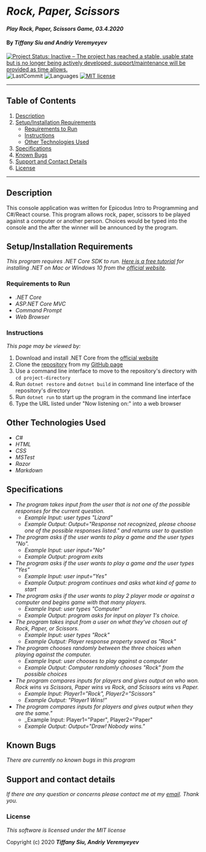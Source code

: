 # _Rock, Paper, Scissors_

#### _Play Rock, Paper, Scissors Game, 03.4.2020_

#### By _**Tiffany Siu and Andriy Veremyeyev**_

[![Project Status: Inactive – The project has reached a stable, usable state but is no longer being actively developed; support/maintenance will be provided as time allows.](https://www.repostatus.org/badges/latest/inactive.svg)](https://www.repostatus.org/#inactive)
![LastCommit](https://img.shields.io/github/last-commit/tsiu88/rock-paper-scissors)
![Languages](https://img.shields.io/github/languages/top/tsiu88/rock-paper-scissors)
[![MIT license](https://img.shields.io/badge/License-MIT-orange.svg)](https://lbesson.mit-license.org/)

---
## Table of Contents
1. [Description](#description)
2. [Setup/Installation Requirements](#setup/installation-requirements)
    - [Requirements to Run](#requirements-to-run)
    - [Instructions](#instructions)
    - [Other Technologies Used](#other-technologies-used)
3. [Specifications](#specifications)
4. [Known Bugs](#known-bugs)
5. [Support and Contact Details](#support-and-contact-details)
6. [License](#license)
---

## Description

This console application was written for Epicodus Intro to Programming and C#/React course.  This program allows rock, paper, scissors to be played against a computer or another person.  Choices would be typed into the console and the after the winner will be announced by the program.

## Setup/Installation Requirements
_This program requires .NET Core SDK to run. [Here is a free tutorial](https://www.learnhowtoprogram.com/c-and-net/getting-started-with-c/installing-c-and-net) for installing .NET on Mac or Windows 10 from the [official website](https://dotnet.microsoft.com/download/dotnet-core/)._ 

### Requirements to Run
* _.NET Core_
* _ASP.NET Core MVC_
* _Command Prompt_
* _Web Browser_ 

### Instructions

*This page may be viewed by:*

1. Download and install .NET Core from the [official website](https://dotnet.microsoft.com/download/dotnet-core/)
2. Clone the [repository](https://github.com/TSiu88/rock-paper-scissors.git) from my [GitHub page](https://github.com/TSiu88)
3. Use a command line interface to move to the repository's directory with `cd project-directory`
4. Run `dotnet restore` and `dotnet build` in command line interface of the repository's directory
5. Run `dotnet run` to start up the program in the command line interface
6. Type the URL listed under "Now listening on:" into a web browser


## Other Technologies Used

* _C#_
* _HTML_
* _CSS_
* _MSTest_
* _Razor_
* _Markdown_

## Specifications

* _The program takes input from the user that is not one of the possible responses for the current question._
  * _Example Input: user types "Lizard"_
  * _Example Output: Output="Response not recognized, please choose one of the possible responses listed." and returns user to question_
* _The program asks if the user wants to play a game and the user types "No"._
  * _Example Input: user input="No"_
  * _Example Output: program exits_
* _The program asks if the user wants to play a game and the user types "Yes"_
  * _Example Input: user input="Yes"_
  * _Example Output: program continues and asks what kind of game to start_
* _The program asks if the user wants to play 2 player mode or against a computer and begins game with that many players._
  * _Example Input: user types "Computer"_
  * _Example Output: program asks for input on player 1's choice._
* _The program takes input from a user on what they've chosen out of Rock, Paper, or Scissors._
  * _Example Input: user types "Rock"_
  * _Example Output: Player response property saved as "Rock"_
* _The program chooses randomly between the three choices when playing against the computer._
  * _Example Input: user chooses to play against a computer_
  * _Example Output: Computer randomly chooses "Rock" from the possible choices_
* _The program compares inputs for players and gives output on who won. Rock wins vs Scissors, Paper wins vs Rock, and Scissors wins vs Paper._
  * _Example Input: Player1="Rock", Player2="Scissors"_
  * _Example Output: "Player1 Wins!"_
* _The program compares inputs for players and gives output when they are the same."_
  * _Example Input: Player1="Paper", Player2="Paper"
  * _Example Output: Output="Draw! Nobody wins."_

## Known Bugs

_There are currently no known bugs in this program_

## Support and contact details

_If there are any question or concerns please contact me at my [email](mailto:tsiu88@gmail.com). Thank you._

### License

*This software is licensed under the MIT license*

Copyright (c) 2020 **_Tiffany Siu, Andriy Veremyeyev_**
